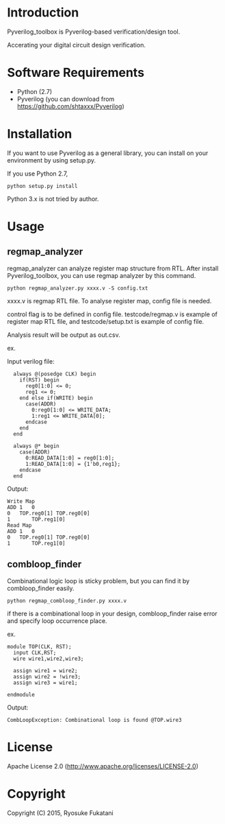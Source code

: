 Introduction
==============================
Pyverilog_toolbox is Pyverilog-based verification/design tool.

Accerating your digital circuit design verification.


Software Requirements
==============================
* Python (2.7)
* Pyverilog (you can download from https://github.com/shtaxxx/Pyverilog)


Installation
==============================

If you want to use Pyverilog as a general library, you can install on your environment by using setup.py. 

If you use Python 2.7,

```
python setup.py install
```

Python 3.x is not tried by author.


Usage
==============================

## regmap_analyzer

regmap_analyzer can analyze register map structure from RTL.
After install Pyverilog_toolbox, you can use regmap analyzer by this command.

```
python regmap_analyzer.py xxxx.v -S config.txt
```


xxxx.v is regmap RTL file.
To analyse register map, config file is needed.

control flag is to be defined in config file.
testcode/regmap.v is example of register map RTL file,
and testcode/setup.txt is example of config file.

Analysis result will be output as out.csv.

ex.

Input verilog file:
```
  always @(posedge CLK) begin
    if(RST) begin
      reg0[1:0] <= 0;
      reg1 <= 0;
    end else if(WRITE) begin
      case(ADDR)
        0:reg0[1:0] <= WRITE_DATA;
        1:reg1 <= WRITE_DATA[0];
      endcase
    end
  end

  always @* begin
    case(ADDR)
      0:READ_DATA[1:0] = reg0[1:0];
      1:READ_DATA[1:0] = {1'b0,reg1};
    endcase
  end
```

Output:

```
Write Map		
ADD	1	0
0	TOP.reg0[1]	TOP.reg0[0]
1		TOP.reg1[0]
Read Map		
ADD	1	0
0	TOP.reg0[1]	TOP.reg0[0]
1		TOP.reg1[0]
```


## combloop_finder

Combinational logic loop is sticky problem, but you can find it by combloop_finder easily.



```
python regmap_combloop_finder.py xxxx.v
```

if there is a combinational loop in your design, combloop_finder raise error and specify loop occurrence place.

ex.

```
module TOP(CLK, RST);
  input CLK,RST;
  wire wire1,wire2,wire3;

  assign wire1 = wire2;
  assign wire2 = !wire3;
  assign wire3 = wire1;

endmodule
```


Output:
```
CombLoopException: Combinational loop is found @TOP.wire3
```

License
==============================

Apache License 2.0
(http://www.apache.org/licenses/LICENSE-2.0)


Copyright
==============================

Copyright (C) 2015, Ryosuke Fukatani